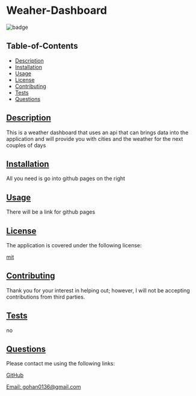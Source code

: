 # Weaher-Dashboard
  
  
  ![badge](https://img.shields.io/badge/license-mit-blue)
    

  ## Table-of-Contents

  * [Description](#description)
  * [Installation](#installation)
  * [Usage](#usage)
  * [License](#license)
  * [Contributing](#contributing)
  * [Tests](#tests)
  * [Questions](#questions)
  
  ## [Description](#table-of-contents)

  This is a weather dashboard that uses an api that can brings data into the application and will provide you with cities and the weather for the next couples of days

  

  ## [Installation](#table-of-contents)

All you need is go into github pages on the right

  ## [Usage](#table-of-contents)

  There will be a link for github pages 
  
  
  

  ## [License](#table-of-contents)

  The application is covered under the following license:

  
  [mit](https://choosealicense.com/licenses/mit)
    
    

  ## [Contributing](#table-of-contents)
  
  
  Thank you for your interest in helping out; however, I will not be accepting contributions from third parties.
    

  ## [Tests](#table-of-contents)

  no

  ## [Questions](#table-of-contents)

  Please contact me using the following links:

  [GitHub](https://github.com/CouagarChan)

  [Email: gohan0136@gmail.com](mailto:gohan0136@gmail.com)
